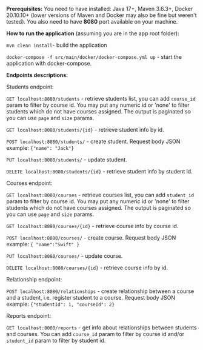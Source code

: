**Prerequisites:** You need to have installed: Java 17+, Maven 3.6.3+,
Docker 20.10.10+ (lower versions of Maven and Docker may also be fine but weren't tested).
You also need to have **8080** port available on your machine.

**How to run the application** (assuming you are in the app root folder):

`mvn clean install`- build the application

`docker-compose -f src/main/docker/docker-compose.yml up` - start the application with docker-compose.

**Endpoints descriptions:**

Students endpoint:

`GET localhost:8080/students` - retrieve students list, you can add `course_id` param to filter by course id. 
You may put any numeric id or 'none' to filter students which do not have courses assigned. The output is paginated so you can use `page` and `size` params.

`GET localhost:8080/students/{id}` - retrieve student info by id.

`POST localhost:8080/students/` - create student. Request body JSON example: `{"name": "Jack"}`

`PUT localhost:8080/students/` - update student.

`DELETE localhost:8080/students/{id}` - retrieve student info by student id.

Courses endpoint:

`GET localhost:8080/courses` - retrieve courses list, you can add `student_id` param to filter by course id.
You may put any numeric id or 'none' to filter students which do not have courses assigned. The output is paginated so you can use `page` and `size` params.

`GET localhost:8080/courses/{id}` - retrieve course info by course id.

`POST localhost:8080/courses/` - create course. Request body JSON example: `{
"name":"Swift"
}`

`PUT localhost:8080/courses/` - update course.

`DELETE localhost:8080/courses/{id}` - retrieve course info by id.

Relationship endpoint:

`POST localhost:8080/relationships` - create relationship between a course and a student, i.e. register student to a course.
Request body JSON example:
`{"studentId": 1,
"courseId": 2}`

Reports endpoint:

`GET localhost:8080/reports` - get info about relationships between students and courses. You can add `course_id` param to filter by course id and/or `student_id` param to filter by student id.
